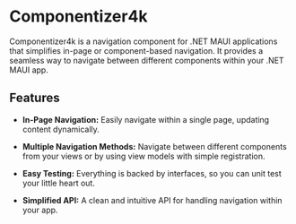 # Componentizer4k

Componentizer4k is a navigation component for .NET MAUI applications that simplifies in-page or component-based navigation. It provides a seamless way to navigate between different components within your .NET MAUI app.

## Features

- **In-Page Navigation:** Easily navigate within a single page, updating content dynamically.
  
- **Multiple Navigation Methods:** Navigate between different components from your views or by using view models with simple registration.

- **Easy Testing:** Everything is backed by interfaces, so you can unit test your little heart out.

- **Simplified API:** A clean and intuitive API for handling navigation within your app.
